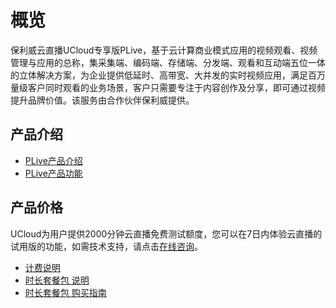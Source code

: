 <!--一下子提供一种思路，欢迎大家发挥 -->

# 概览
保利威云直播UCloud专享版PLive，基于云计算商业模式应用的视频观看、视频管理与应用的总称，集采集端、编码端、存储端、分发端、观看和互动端五位一体的立体解决方案，为企业提供低延时、高带宽、大并发的实时视频应用，满足百万量级客户同时观看的业务场景，客户只需要专注于内容创作及分享，即可通过视频提升品牌价值。该服务由合作伙伴保利威提供。    

## 产品介绍
* [PLive产品介绍](plive/introduction)
* [PLive产品功能](plive/functions)

## 产品价格

UCloud为用户提供2000分钟云直播免费测试额度，您可以在7日内体验云直播的试用版的功能，如需技术支持，请点击[在线咨询](https://spt.ucloud.cn/)。    
* [计费说明](/plive/price/index)
* [时长套餐包 说明](/plive/price/prepay)
* [时长套餐包 购买指南](/plive/price/PrepayGuide)
